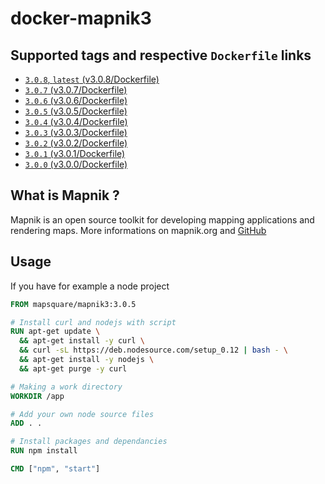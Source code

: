 # docker-mapnik3

## Supported tags and respective `Dockerfile` links

* [`3.0.8`, `latest` (v3.0.8/Dockerfile)](https://github.com/mapsquare/docker-mapnik3/tree/master/v3.0.8)
* [`3.0.7` (v3.0.7/Dockerfile)](https://github.com/mapsquare/docker-mapnik3/tree/master/v3.0.7)
* [`3.0.6` (v3.0.6/Dockerfile)](https://github.com/mapsquare/docker-mapnik3/tree/master/v3.0.6)
* [`3.0.5` (v3.0.5/Dockerfile)](https://github.com/mapsquare/docker-mapnik3/tree/master/v3.0.5)
* [`3.0.4` (v3.0.4/Dockerfile)](https://github.com/mapsquare/docker-mapnik3/tree/master/v3.0.4)
* [`3.0.3` (v3.0.3/Dockerfile)](https://github.com/mapsquare/docker-mapnik3/tree/master/v3.0.3)
* [`3.0.2` (v3.0.2/Dockerfile)](https://github.com/mapsquare/docker-mapnik3/tree/master/v3.0.2)
* [`3.0.1` (v3.0.1/Dockerfile)](https://github.com/mapsquare/docker-mapnik3/tree/master/v3.0.1)
* [`3.0.0` (v3.0.0/Dockerfile)](https://github.com/mapsquare/docker-mapnik3/tree/master/v3.0.0)

## What is Mapnik ?
Mapnik is an open source toolkit for developing mapping applications and rendering maps. 
More informations on mapnik.org and [GitHub](https://github.com/mapnik/mapnik)

## Usage
If you have for example a node project
```Dockerfile
FROM mapsquare/mapnik3:3.0.5

# Install curl and nodejs with script
RUN apt-get update \
  && apt-get install -y curl \
  && curl -sL https://deb.nodesource.com/setup_0.12 | bash - \
  && apt-get install -y nodejs \
  && apt-get purge -y curl

# Making a work directory
WORKDIR /app

# Add your own node source files
ADD . .

# Install packages and dependancies
RUN npm install

CMD ["npm", "start"]

```
